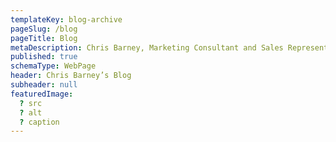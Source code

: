 ```yaml
---
templateKey: blog-archive
pageSlug: /blog
pageTitle: Blog
metaDescription: Chris Barney, Marketing Consultant and Sales Representative, Phoenix, AZ - blog
published: true
schemaType: WebPage
header: Chris Barney’s Blog
subheader: null
featuredImage:
  ? src
  ? alt
  ? caption
---
```

